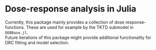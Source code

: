 # Dose-response analysis in Julia

Currently, this package mainly provides a collection of dose response-functions. These are used for example by the TKTD submodel in `DEBBase.jl`. <br>
Future iterations of this package might provide additional functionality for DRC fitting and model selection. 
